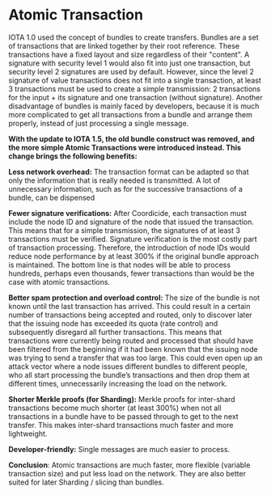 # Atomic Transaction

IOTA 1.0 used the concept of bundles to create transfers. Bundles are a set of transactions that are linked together by their root reference. These transactions have a fixed layout and size regardless of their "content". A signature with security level 1 would also fit into just one transaction, but security level 2 signatures are used by default. However, since the level 2 signature of value transactions does not fit into a single transaction, at least 3 transactions must be used to create a simple transmission: 2 transactions for the input + its signature and one transaction (without signature). Another disadvantage of bundles is mainly faced by developers, because it is much more complicated to get all transactions from a bundle and arrange them properly, instead of just processing a single message.

**With the update to IOTA 1.5, the old bundle construct was removed, and the more simple Atomic Transactions were introduced instead. This change brings the following benefits:**

**Less network overhead:** The transaction format can be adapted so that only the information that is really needed is transmitted. A lot of unnecessary information, such as for the successive transactions of a bundle, can be dispensed

**Fewer signature verifications:** After Coordicide, each transaction must include the node ID and signature of the node that issued the transaction. This means that for a simple transmission, the signatures of at least 3 transactions must be verified. Signature verification is the most costly part of transaction processing. Therefore, the introduction of node IDs would reduce node performance by at least 300% if the original bundle approach is maintained. The bottom line is that nodes will be able to process hundreds, perhaps even thousands, fewer transactions than would be the case with atomic transactions.

**Better spam protection and overload control:** The size of the bundle is not known until the last transaction has arrived. This could result in a certain number of transactions being accepted and routed, only to discover later that the issuing node has exceeded its quota (rate control) and subsequently disregard all further transactions. This means that transactions were currently being routed and processed that should have been filtered from the beginning if it had been known that the issuing node was trying to send a transfer that was too large. This could even open up an attack vector where a node issues different bundles to different people, who all start processing the bundle’s transactions and then drop them at different times, unnecessarily increasing the load on the network.

**Shorter Merkle proofs (for Sharding):** Merkle proofs for inter-shard transactions become much shorter (at least 300%) when not all transactions in a bundle have to be passed through to get to the next transfer. This makes inter-shard transactions much faster and more lightweight.

**Developer-friendly:** Single messages are much easier to process.

**Conclusion**: Atomic transactions are much faster, more flexible (variable transaction size) and put less load on the network. They are also better suited for later Sharding / slicing than bundles.
